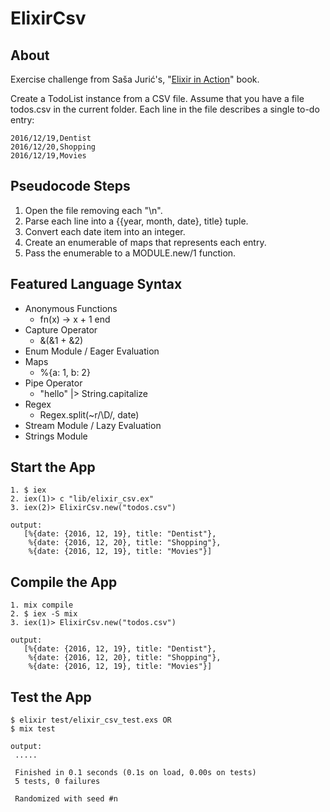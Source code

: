 # ElixirCsv

## About
Exercise challenge from Saša Jurić's, "[Elixir in Action](https://www.manning.com/books/elixir-in-action)" book.

Create a TodoList instance from a CSV file.
Assume that you have a file todos.csv in the current folder.
Each line in the file describes a single to-do entry:

```
2016/12/19,Dentist
2016/12/20,Shopping
2016/12/19,Movies
```

## Pseudocode Steps
  1. Open the file removing each "\n".
  2. Parse each line into a {{year, month, date}, title} tuple.
  3. Convert each date item into an integer.
  4. Create an enumerable of maps that represents each entry.
  5. Pass the enumerable to a MODULE.new/1 function.

## Featured Language Syntax
 * Anonymous Functions
   * fn(x) -> x + 1 end
 * Capture Operator
   * &(&1 + &2)
 * Enum Module / Eager Evaluation
 * Maps
   * %{a: 1, b: 2}
 * Pipe Operator
   * "hello" |> String.capitalize
 * Regex
   * Regex.split(~r/\D/, date)
 * Stream Module / Lazy Evaluation
 * Strings Module

## Start the App
 ```
 1. $ iex
 2. iex(1)> c "lib/elixir_csv.ex"
 3. iex(2)> ElixirCsv.new("todos.csv")

 output:
    [%{date: {2016, 12, 19}, title: "Dentist"},
     %{date: {2016, 12, 20}, title: "Shopping"},
     %{date: {2016, 12, 19}, title: "Movies"}]
 ```

## Compile the App
 ```
 1. mix compile
 2. $ iex -S mix
 3. iex(1)> ElixirCsv.new("todos.csv")

 output:
    [%{date: {2016, 12, 19}, title: "Dentist"},
     %{date: {2016, 12, 20}, title: "Shopping"},
     %{date: {2016, 12, 19}, title: "Movies"}]
 ``` 

 ## Test the App
 ```
 $ elixir test/elixir_csv_test.exs OR
 $ mix test

 output:
  .....

  Finished in 0.1 seconds (0.1s on load, 0.00s on tests)
  5 tests, 0 failures

  Randomized with seed #n
 ```